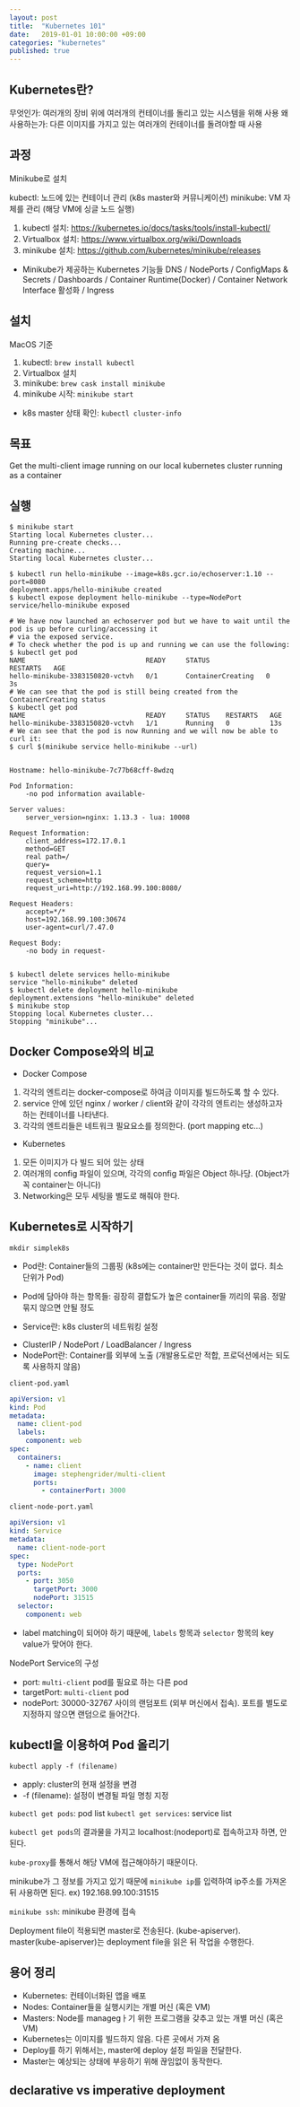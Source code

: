 ```yaml
---
layout: post
title:  "Kubernetes 101"
date:   2019-01-01 10:00:00 +09:00
categories: "kubernetes"
published: true
---
```


## Kubernetes란?
무엇인가: 여러개의 장비 위에 여러개의 컨테이너를 돌리고 있는 시스템을 위해 사용
왜 사용하는가: 다른 이미지를 가지고 있는 여러개의 컨테이너를 돌려야할 때 사용

## 과정
Minikube로 설치

kubectl: 노드에 있는 컨테이너 관리 (k8s master와 커뮤니케이션)
minikube: VM 자체를 관리 (해당 VM에 싱글 노드 실행)

1. kubectl 설치: https://kubernetes.io/docs/tasks/tools/install-kubectl/
2. Virtualbox 설치: https://www.virtualbox.org/wiki/Downloads
3. minikube 설치: https://github.com/kubernetes/minikube/releases

* Minikube가 제공하는 Kubernetes 기능들
DNS / NodePorts / ConfigMaps & Secrets / Dashboards / Container Runtime(Docker) / Container Network Interface 활성화 / Ingress

## 설치
MacOS 기준
1. kubectl: `brew install kubectl`
2. Virtualbox 설치
3. minikube: `brew cask install minikube`
4. minikube 시작: `minikube start`

* k8s master 상태 확인: `kubectl cluster-info`

## 목표
Get the multi-client image running on our local kubernetes cluster running as a container

## 실행
```shell
$ minikube start
Starting local Kubernetes cluster...
Running pre-create checks...
Creating machine...
Starting local Kubernetes cluster...

$ kubectl run hello-minikube --image=k8s.gcr.io/echoserver:1.10 --port=8080
deployment.apps/hello-minikube created
$ kubectl expose deployment hello-minikube --type=NodePort
service/hello-minikube exposed

# We have now launched an echoserver pod but we have to wait until the pod is up before curling/accessing it
# via the exposed service.
# To check whether the pod is up and running we can use the following:
$ kubectl get pod
NAME                              READY     STATUS              RESTARTS   AGE
hello-minikube-3383150820-vctvh   0/1       ContainerCreating   0          3s
# We can see that the pod is still being created from the ContainerCreating status
$ kubectl get pod
NAME                              READY     STATUS    RESTARTS   AGE
hello-minikube-3383150820-vctvh   1/1       Running   0          13s
# We can see that the pod is now Running and we will now be able to curl it:
$ curl $(minikube service hello-minikube --url)


Hostname: hello-minikube-7c77b68cff-8wdzq

Pod Information:
	-no pod information available-

Server values:
	server_version=nginx: 1.13.3 - lua: 10008

Request Information:
	client_address=172.17.0.1
	method=GET
	real path=/
	query=
	request_version=1.1
	request_scheme=http
	request_uri=http://192.168.99.100:8080/

Request Headers:
	accept=*/*
	host=192.168.99.100:30674
	user-agent=curl/7.47.0

Request Body:
	-no body in request-


$ kubectl delete services hello-minikube
service "hello-minikube" deleted
$ kubectl delete deployment hello-minikube
deployment.extensions "hello-minikube" deleted
$ minikube stop
Stopping local Kubernetes cluster...
Stopping "minikube"...
```

## Docker Compose와의 비교
* Docker Compose
1. 각각의 엔트리는 docker-compose로 하여금 이미지를 빌드하도록 할 수 있다.
2. service 안에 있던 nginx / worker / client와 같이 각각의 엔트리는 생성하고자 하는 컨테이너를 나타낸다.
3. 각각의 엔트리들은 네트워크 필요요소를 정의한다. (port mapping etc...)

* Kubernetes
1. 모든 이미지가 다 빌드 되어 있는 상태
2. 여러개의 config 파일이 있으며, 각각의 config 파일은 Object 하나당. (Object가 꼭 container는 아니다)
3. Networking은 모두 세팅을 별도로 해줘야 한다.

## Kubernetes로 시작하기
`mkdir simplek8s`

* Pod란: Container들의 그룹핑 (k8s에는 container만 만든다는 것이 없다. 최소 단위가 Pod)
* Pod에 담아야 하는 항목들: 굉장히 결합도가 높은 container들 끼리의 묶음. 정말 묶지 않으면 안될 정도

* Service란: k8s cluster의 네트워킹 설정
- ClusterIP / NodePort / LoadBalancer / Ingress
- NodePort란: Container를 외부에 노출 (개발용도로만 적합, 프로덕션에서는 되도록 사용하지 않음)

`client-pod.yaml`
```yaml
apiVersion: v1
kind: Pod  
metadata:
  name: client-pod
  labels:
    component: web
spec:
  containers:
    - name: client
      image: stephengrider/multi-client
      ports:
        - containerPort: 3000
```

`client-node-port.yaml`
```yaml
apiVersion: v1
kind: Service
metadata:
  name: client-node-port
spec:
  type: NodePort
  ports:
    - port: 3050
      targetPort: 3000
      nodePort: 31515
  selector:
    component: web
```

* label matching이 되어야 하기 때문에, `labels` 항목과 `selector` 항목의 key value가 맞어야 한다.

NodePort Service의 구성
- port: `multi-client` pod를 필요로 하는 다른 pod
- targetPort: `multi-client` pod
- nodePort: 30000-32767 사이의 랜덤포트 (외부 머신에서 접속). 포트를 별도로 지정하지 않으면 랜덤으로 들어간다.


## kubectl을 이용하여 Pod 올리기
`kubectl apply -f (filename)`

* apply: cluster의 현재 설정을 변경
* -f (filename): 설정이 변경될 파일 명칭 지정

`kubectl get pods`: pod list
`kubectl get services`: service list

`kubectl get pods`의 결과물을 가지고 localhost:(nodeport)로 접속하고자 하면, 안된다.

`kube-proxy`를 통해서 해당 VM에 접근해야하기 때문이다.

minikube가 그 정보를 가지고 있기 때문에 `minikube ip`를 입력하여 ip주소를 가져온 뒤 사용하면 된다.
ex) 192.168.99.100:31515

`minikube ssh`: minikube 환경에 접속

Deployment file이 적용되면 master로 전송된다. (kube-apiserver).
master(kube-apiserver)는 deployment file을 읽은 뒤 작업을 수행한다.

## 용어 정리
* Kubernetes: 컨테이너화된 앱을 배포
* Nodes: Container들을 실행시키는 개별 머신 (혹은 VM)
* Masters: Node를 managegㅏ기 위한 프로그램을 갖추고 있는 개별 머신 (혹은 VM)
* Kubernetes는 이미지를 빌드하지 않음. 다른 곳에서 가져 옴
* Deploy를 하기 위해서는, master에 deploy 설정 파일을 전달한다.
* Master는 예상되는 상태에 부응하기 위해 끊임없이 동작한다.

## declarative vs imperative deployment
